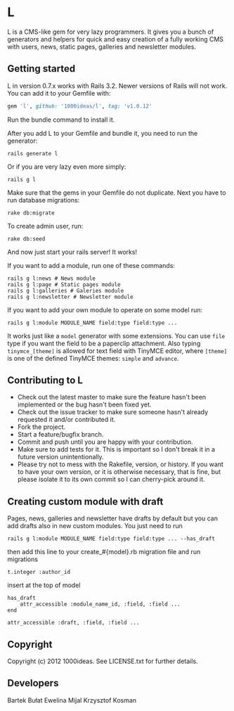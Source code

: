 # L

L is a CMS-like gem for very lazy programmers. It gives you a bunch of generators and helpers for quick and easy creation of a fully working CMS with users, news, static pages, galleries and newsletter modules.

## Getting started

L in version 0.7.x works with Rails 3.2. Newer versions of Rails will not work. You can add it to your Gemfile with:

```ruby
gem 'l', github: '1000ideas/l', tag: 'v1.0.12'
```

Run the bundle command to install it.

After you add L to your Gemfile and bundle it, you need to run the generator:

```console
rails generate l
```

Or if you are very lazy even more simply:

```console
rails g l
```
Make sure that the gems in your Gemfile do not duplicate.
Next you have to run database migrations:

```console
rake db:migrate
```

To create admin user, run:

```console
rake db:seed
```

And now just start your rails server! It works!

If you want to add a module, run one of these commands:

```console
rails g l:news # News module
rails g l:page # Static pages module
rails g l:galleries # Galeries module
rails g l:newsletter # Newsletter module
```

If you want to add your own module to operate on some model run:

```console
rails g l:module MODULE_NAME field:type field:type ...
```

It works just like a `model` generator with some extensions. You can use `file` type if you want the field to be a paperclip attachment. Also typing `tinymce_[theme]` is allowed for text field with TinyMCE editor, where `[theme]` is one of the defined TinyMCE themes: `simple` and `advance`.

## Contributing to L

* Check out the latest master to make sure the feature hasn't been implemented or the bug hasn't been fixed yet.
* Check out the issue tracker to make sure someone hasn't already requested it and/or contributed it.
* Fork the project.
* Start a feature/bugfix branch.
* Commit and push until you are happy with your contribution.
* Make sure to add tests for it. This is important so I don't break it in a future version unintentionally.
* Please try not to mess with the Rakefile, version, or history. If you want to have your own version, or it is otherwise necessary, that is fine, but please isolate it to its own commit so I can cherry-pick around it.

## Creating custom module with draft
Pages, news, galleries and newsletter have drafts by default but you can add drafts also in new custom modules.
You just need to run 
```console
rails g l:module MODULE_NAME field:type field:type ... --has_draft
```
then add this line to your create_#{model}.rb migration file and run migrations
```console
t.integer :author_id
```
insert at the top of model
```console
has_draft 
	attr_accessible :module_name_id, :field, :field ...
end

attr_accessible :draft, :field, :field ... 
```

## Copyright

Copyright (c) 2012 1000ideas.
See LICENSE.txt for further details.

## Developers

Bartek Bułat
Ewelina Mijal
Krzysztof Kosman
